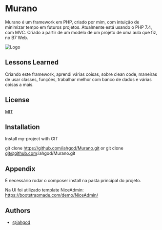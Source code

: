
# Murano

Murano é um framework em PHP, criado por mim, com intuição de minimizar tempo em futuros projetos.
Atualmente está usando o PHP 7.4, com MVC. Criado a partir de um modelo de um projeto de uma 
aula que fiz, no B7 Web.




![Logo](https://res.cloudinary.com/murano-inc/image/upload/v1659913275/Murano/MURANO_FRK_j3sx0b.png)


## Lessons Learned

Criando este framework, aprendi várias coisas, sobre clean code, maneiras de usar
 classes, funções, trabalhar melhor com banco de dados e várias coisas a mais.


## License

[MIT](https://choosealicense.com/licenses/mit/)


## Installation

Install my-project with GIT

git clone https://github.com/iahgod/Murano.git
or
git clone git@github.com:iahgod/Murano.git
    
## Appendix

É necessário rodar o composer install na pasta principal do projeto.

Na UI foi utilizado template NiceAdmin: https://bootstrapmade.com/demo/NiceAdmin/


## Authors

- [@iahgod](https://www.github.com/iahgod)

